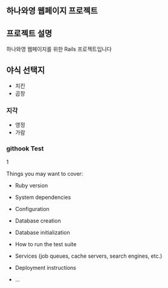 하나와영 웹페이지 프로젝트 
---

## 프로젝트 설명
하나와영 웹페이지를 위한 Rails 프로젝트입니다

## 야식 선택지
- 치킨
- 곱창


### 지각
- 영정
- 가람

### githook Test
1

Things you may want to cover:

* Ruby version

* System dependencies

* Configuration

* Database creation

* Database initialization

* How to run the test suite

* Services (job queues, cache servers, search engines, etc.)

* Deployment instructions

* ...
